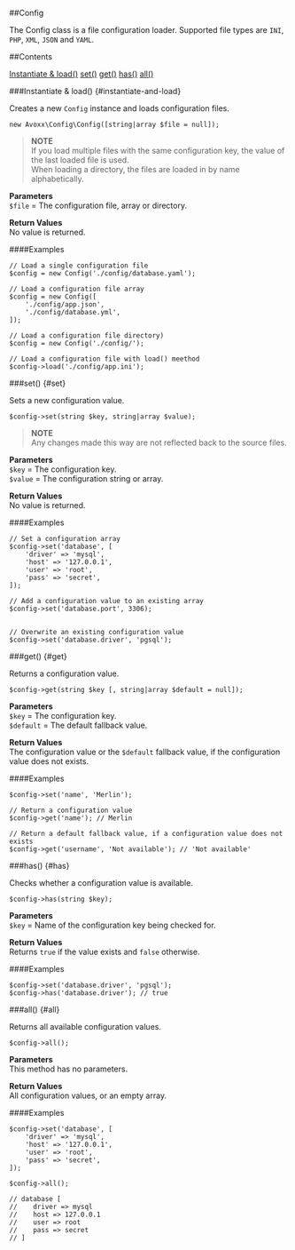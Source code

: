 ##Config

The Config class is a file configuration loader. Supported file types are
`INI`, `PHP`, `XML`, `JSON` and `YAML`.

##Contents

<div id="contents" markdown="1">

[Instantiate & load()](#instantiate-and-load)
[set()](#set)
[get()](#get)
[has()](#has)
[all()](#all)

</div>

###Instantiate & load() {#instantiate-and-load}

Creates a new `Config` instance and loads configuration files.

    new Avoxx\Config\Config([string|array $file = null]);

>**NOTE**  
If you load multiple files with the same configuration key,
the value of the last loaded file is used.  
When loading a directory, the files are loaded in by name alphabetically.

**Parameters**  
`$file` = The configuration file, array or directory.

**Return Values**  
No value is returned.

####Examples

    // Load a single configuration file
    $config = new Config('./config/database.yaml');
    
    // Load a configuration file array
    $config = new Config([
        './config/app.json',
        './config/database.yml',
    ]);

    // Load a configuration file directory)
    $config = new Config('./config/');

    // Load a configuration file with load() meethod
    $config->load('./config/app.ini');

###set() {#set}

Sets a new configuration value.

    $config->set(string $key, string|array $value);

>**NOTE**  
Any changes made this way are not reflected back to the source files.

**Parameters**  
`$key` = The configuration key.  
`$value` = The configuration string or array.

**Return Values**  
No value is returned.

####Examples

    // Set a configuration array
    $config->set('database', [
        'driver' => 'mysql',
        'host' => '127.0.0.1',
        'user' => 'root',
        'pass' => 'secret',
    ]);

    // Add a configuration value to an existing array    
    $config->set('database.port', 3306);


    // Overwrite an existing configuration value
    $config->set('database.driver', 'pgsql');

###get() {#get}

Returns a configuration value.

    $config->get(string $key [, string|array $default = null]);

**Parameters**  
`$key` = The configuration key.  
`$default` = The default fallback value.

**Return Values**  
The configuration value or the `$default` fallback value,
if the configuration value does not exists.

####Examples

    $config->set('name', 'Merlin');

    // Return a configuration value
    $config->get('name'); // Merlin

    // Return a default fallback value, if a configuration value does not exists
    $config->get('username', 'Not available'); // 'Not available'

###has() {#has}

Checks whether a configuration value is available.

    $config->has(string $key);

**Parameters**  
`$key` = Name of the configuration key being checked for.

**Return Values**  
Returns `true` if the value exists and `false` otherwise.

####Examples

    $config->set('database.driver', 'pgsql');
    $config->has('database.driver'); // true

###all() {#all}

Returns all available configuration values.

    $config->all();

**Parameters**  
This method has no parameters.  
    
**Return Values**  
All configuration values, or an empty array.

####Examples

    $config->set('database', [
        'driver' => 'mysql',
        'host' => '127.0.0.1',
        'user' => 'root',
        'pass' => 'secret',
    ]);
        
    $config->all();
    
    // database [
    //    driver => mysql
    //    host => 127.0.0.1
    //    user => root
    //    pass => secret
    // ]
